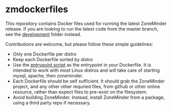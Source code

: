 # zmdockerfiles
This repository contains Docker files used for running the latest ZoneMinder release.
If you are looking to run the latest code from the master branch, see the [development](https://github.com/ZoneMinder/zmdockerfiles/tree/master/development) folder instead.

Contributions are welcome, but please follow these simple guidelines:

- Only one Dockerfile per distro
- Keep each Dockerfile sorted by distro
- Use the [entrypoint script](https://github.com/ZoneMinder/zmdockerfiles/blob/master/utils/entrypoint.sh) as the entrypoint in your Dockerfile. It is intended to work with most Linux distros and will take care of starting mysql, apache, then zoneminder.
- Each Dockerfile should be self sufficient. It should grab the ZoneMinder project, and any other other requried files, from github or other online resource, rather than expect files to pre-exist on the filesystem.
- Avoid building ZoneMinder. Instead, install ZoneMinder from a package, using a third party repo if necessary.

